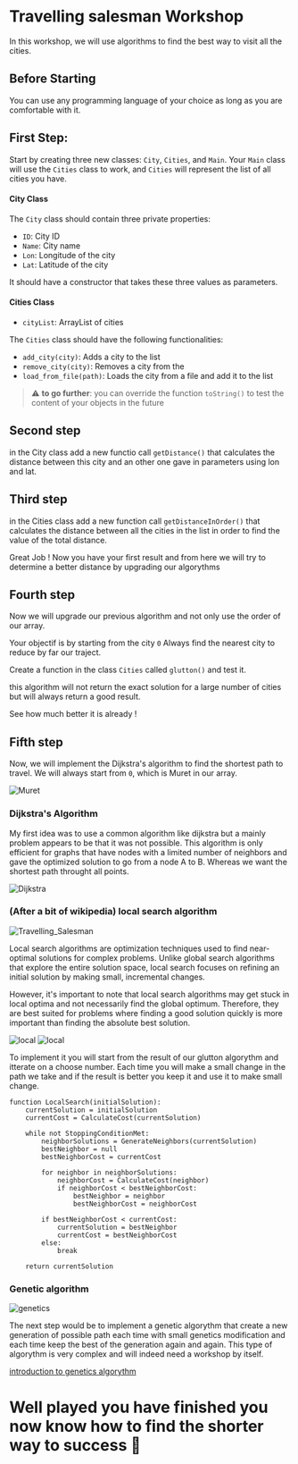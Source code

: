 # Travelling salesman Workshop

In this workshop, we will use algorithms to find the best way to visit all the cities.

## Before Starting

You can use any programming language of your choice as long as you are comfortable with it.

## First Step:

Start by creating three new classes: `City`, `Cities`, and `Main`. Your `Main` class will use the `Cities` class to work, and `Cities` will represent the list of all cities you have.

#### City Class

The `City` class should contain three private properties:

- `ID`: City ID
- `Name`: City name
- `Lon`: Longitude of the city
- `Lat`: Latitude of the city

It should have a constructor that takes these three values as parameters.

#### Cities Class

- `cityList`: ArrayList of cities

The `Cities` class should have the following functionalities:

- `add_city(city)`: Adds a city to the list
- `remove_city(city)`: Removes a city from the
- `load_from_file(path)`: Loads the city from a file and add it to the list

> ⚠ **to go further**: you can override the function `toString()` to test the content of your objects in the future

## Second step

in the City class add a new functio call `getDistance()` that calculates the distance between this city and an other one gave in parameters using lon and lat.

## Third step

in the Cities class add a new function call `getDistanceInOrder()` that calculates the distance between all the cities in the list in order to find the value of the total distance.

Great Job ! Now you have your first result and from here we will try to determine a better distance by upgrading our algorythms

## Fourth step

Now we will upgrade our previous algorithm and not only use the order of our array.

Your objectif is by starting from the city `0` Always find the nearest city to reduce by far our traject.

Create a function in the class `Cities` called `glutton()` and test it.

this algorithm will not return the exact solution for a large number of cities but will always return a good result.

See how much better it is already !

## Fifth step

Now, we will implement the Dijkstra's algorithm to find the shortest path to travel. We will always start from `0`, which is Muret in our array.

![Muret](ressources/Muret.jpg)

### Dijkstra's Algorithm

My first idea was to use a common algorithm like dijkstra but a mainly problem appears to be that it was not possible. This algorithm is only efficient for graphs that have nodes with a limited number of neighbors and gave the optimized solution to go from a node A to B. Whereas we want the shortest path throught all points.

![Dijkstra](ressources/dijkstra.gif)

### (After a bit of wikipedia) local search algorithm

![Travelling_Salesman](ressources/Travelling_Salesman.gif)

Local search algorithms are optimization techniques used to find near-optimal solutions for complex problems. Unlike global search algorithms that explore the entire solution space, local search focuses on refining an initial solution by making small, incremental changes.

However, it's important to note that local search algorithms may get stuck in local optima and not necessarily find the global optimum. Therefore, they are best suited for problems where finding a good solution quickly is more important than finding the absolute best solution.

![local](ressources/local1.png)
![local](ressources/local2.png)

To implement it you will start from the result of our glutton algorythm and itterate on a choose number. Each time you will make a small change in the path we take and if the result is better you keep it and use it to make small change.

```pseudo code
function LocalSearch(initialSolution):
    currentSolution = initialSolution
    currentCost = CalculateCost(currentSolution)

    while not StoppingConditionMet:
        neighborSolutions = GenerateNeighbors(currentSolution)
        bestNeighbor = null
        bestNeighborCost = currentCost

        for neighbor in neighborSolutions:
            neighborCost = CalculateCost(neighbor)
            if neighborCost < bestNeighborCost:
                bestNeighbor = neighbor
                bestNeighborCost = neighborCost

        if bestNeighborCost < currentCost:
            currentSolution = bestNeighbor
            currentCost = bestNeighborCost
        else:
            break

    return currentSolution

```

### Genetic algorithm

![genetics](ressources/genetics.webp)

The next step would be to implement a genetic algorythm that create a new generation of possible path each time with small genetics modification and each time keep the best of the generation again and again. This type of algorythm is very complex and will indeed need a workshop by itself. 

[introduction to genetics algorythm](https://www.geeksforgeeks.org/genetic-algorithms/)

# Well played you have finished you now know how to find the shorter way to success 🤡